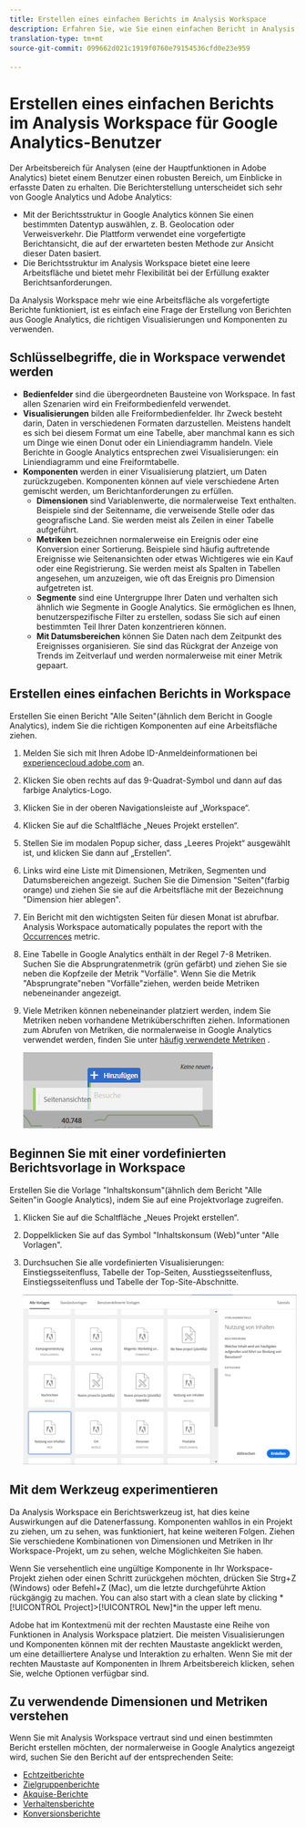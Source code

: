 ```yaml
---
title: Erstellen eines einfachen Berichts im Analysis Workspace
description: Erfahren Sie, wie Sie einen einfachen Bericht in Analysis Workspace in einem Format erstellen, das auf Benutzer ausgerichtet ist, die mit Drittanbieter-Tools wie Google Analytics vertraut sind.
translation-type: tm+mt
source-git-commit: 099662d021c1919f0760e79154536cfd0e23e959

---
```



# Erstellen eines einfachen Berichts im Analysis Workspace für Google Analytics-Benutzer

Der Arbeitsbereich für Analysen (eine der Hauptfunktionen in Adobe Analytics) bietet einem Benutzer einen robusten Bereich, um Einblicke in erfasste Daten zu erhalten. Die Berichterstellung unterscheidet sich sehr von Google Analytics und Adobe Analytics:

* Mit der Berichtsstruktur in Google Analytics können Sie einen bestimmten Datentyp auswählen, z. B. Geolocation oder Verweisverkehr. Die Plattform verwendet eine vorgefertigte Berichtansicht, die auf der erwarteten besten Methode zur Ansicht dieser Daten basiert.
* Die Berichtsstruktur im Analysis Workspace bietet eine leere Arbeitsfläche und bietet mehr Flexibilität bei der Erfüllung exakter Berichtsanforderungen.

Da Analysis Workspace mehr wie eine Arbeitsfläche als vorgefertigte Berichte funktioniert, ist es einfach eine Frage der Erstellung von Berichten aus Google Analytics, die richtigen Visualisierungen und Komponenten zu verwenden.

## Schlüsselbegriffe, die in Workspace verwendet werden

* **Bedienfelder** sind die übergeordneten Bausteine von Workspace. In fast allen Szenarien wird ein Freiformbedienfeld verwendet.
* **Visualisierungen** bilden alle Freiformbedienfelder. Ihr Zweck besteht darin, Daten in verschiedenen Formaten darzustellen. Meistens handelt es sich bei diesem Format um eine Tabelle, aber manchmal kann es sich um Dinge wie einen Donut oder ein Liniendiagramm handeln. Viele Berichte in Google Analytics entsprechen zwei Visualisierungen: ein Liniendiagramm und eine Freiformtabelle.
* **Komponenten** werden in einer Visualisierung platziert, um Daten zurückzugeben. Komponenten können auf viele verschiedene Arten gemischt werden, um Berichtanforderungen zu erfüllen.
   * **Dimensionen** sind Variablenwerte, die normalerweise Text enthalten. Beispiele sind der Seitenname, die verweisende Stelle oder das geografische Land. Sie werden meist als Zeilen in einer Tabelle aufgeführt.
   * **Metriken** bezeichnen normalerweise ein Ereignis oder eine Konversion einer Sortierung. Beispiele sind häufig auftretende Ereignisse wie Seitenansichten oder etwas Wichtigeres wie ein Kauf oder eine Registrierung. Sie werden meist als Spalten in Tabellen angesehen, um anzuzeigen, wie oft das Ereignis pro Dimension aufgetreten ist.
   * **Segmente** sind eine Untergruppe Ihrer Daten und verhalten sich ähnlich wie Segmente in Google Analytics. Sie ermöglichen es Ihnen, benutzerspezifische Filter zu erstellen, sodass Sie sich auf einen bestimmten Teil Ihrer Daten konzentrieren können.
   * **Mit Datumsbereichen** können Sie Daten nach dem Zeitpunkt des Ereignisses organisieren. Sie sind das Rückgrat der Anzeige von Trends im Zeitverlauf und werden normalerweise mit einer Metrik gepaart.

## Erstellen eines einfachen Berichts in Workspace

Erstellen Sie einen Bericht &quot;Alle Seiten&quot;(ähnlich dem Bericht in Google Analytics), indem Sie die richtigen Komponenten auf eine Arbeitsfläche ziehen.

1. Melden Sie sich mit Ihren Adobe ID-Anmeldeinformationen bei [experiencecloud.adobe.com](https://experiencecloud.adobe.com) an.
1. Klicken Sie oben rechts auf das 9-Quadrat-Symbol und dann auf das farbige Analytics-Logo.
1. Klicken Sie in der oberen Navigationsleiste auf „Workspace“.
1. Klicken Sie auf die Schaltfläche „Neues Projekt erstellen“.
1. Stellen Sie im modalen Popup sicher, dass „Leeres Projekt“ ausgewählt ist, und klicken Sie dann auf „Erstellen“.
1. Links wird eine Liste mit Dimensionen, Metriken, Segmenten und Datumsbereichen angezeigt. Suchen Sie die Dimension &quot;Seiten&quot;(farbig orange) und ziehen Sie sie auf die Arbeitsfläche mit der Bezeichnung &quot;Dimension hier ablegen&quot;.
1. Ein Bericht mit den wichtigsten Seiten für diesen Monat ist abrufbar. Analysis Workspace automatically populates the report with the [Occurrences](/help/components/c-variables/c-metrics/metrics-occurrences.md) metric.
1. Eine Tabelle in Google Analytics enthält in der Regel 7-8 Metriken. Suchen Sie die Absprungratenmetrik (grün gefärbt) und ziehen Sie sie neben die Kopfzeile der Metrik &quot;Vorfälle&quot;. Wenn Sie die Metrik &quot;Absprungrate&quot;neben &quot;Vorfälle&quot;ziehen, werden beide Metriken nebeneinander angezeigt.
1. Viele Metriken können nebeneinander platziert werden, indem Sie Metriken neben vorhandene Metriküberschriften ziehen. Informationen zum Abrufen von Metriken, die normalerweise in Google Analytics verwendet werden, finden Sie unter [häufig verwendete Metriken](common-metrics.md) .

   ![Neue Metrik](/help/technotes/ga-to-aa/assets/new_metric.png)

## Beginnen Sie mit einer vordefinierten Berichtsvorlage in Workspace

Erstellen Sie die Vorlage &quot;Inhaltskonsum&quot;(ähnlich dem Bericht &quot;Alle Seiten&quot;in Google Analytics), indem Sie auf eine Projektvorlage zugreifen.

1. Klicken Sie auf die Schaltfläche „Neues Projekt erstellen“.
1. Doppelklicken Sie auf das Symbol &quot;Inhaltskonsum (Web)&quot;unter &quot;Alle Vorlagen&quot;.
1. Durchsuchen Sie alle vordefinierten Visualisierungen: Einstiegsseitenfluss, Tabelle der Top-Seiten, Ausstiegsseitenfluss, Einstiegsseitenfluss und Tabelle der Top-Site-Abschnitte.

   ![Vorlagenauswahl](/help/technotes/ga-to-aa/assets/content_consumption_template.png)

## Mit dem Werkzeug experimentieren

Da Analysis Workspace ein Berichtswerkzeug ist, hat dies keine Auswirkungen auf die Datenerfassung. Komponenten wahllos in ein Projekt zu ziehen, um zu sehen, was funktioniert, hat keine weiteren Folgen. Ziehen Sie verschiedene Kombinationen von Dimensionen und Metriken in Ihr Workspace-Projekt, um zu sehen, welche Möglichkeiten Sie haben.

Wenn Sie versehentlich eine ungültige Komponente in Ihr Workspace-Projekt ziehen oder einen Schritt zurückgehen möchten, drücken Sie Strg+Z (Windows) oder Befehl+Z (Mac), um die letzte durchgeführte Aktion rückgängig zu machen. You can also start with a clean slate by clicking *[!UICONTROL Project]>[!UICONTROL New]*in the upper left menu.

Adobe hat im Kontextmenü mit der rechten Maustaste eine Reihe von Funktionen in Analysis Workspace platziert. Die meisten Visualisierungen und Komponenten können mit der rechten Maustaste angeklickt werden, um eine detailliertere Analyse und Interaktion zu erhalten. Wenn Sie mit der rechten Maustaste auf Komponenten in Ihrem Arbeitsbereich klicken, sehen Sie, welche Optionen verfügbar sind.

## Zu verwendende Dimensionen und Metriken verstehen

Wenn Sie mit Analysis Workspace vertraut sind und einen bestimmten Bericht erstellen möchten, der normalerweise in Google Analytics angezeigt wird, suchen Sie den Bericht auf der entsprechenden Seite:

* [Echtzeitberichte](realtime-reports.md)
* [Zielgruppenberichte](audience-reports.md)
* [Akquise-Berichte](acquisition-reports.md)
* [Verhaltensberichte](behavior-reports.md)
* [Konversionsberichte](conversions-reports.md)
